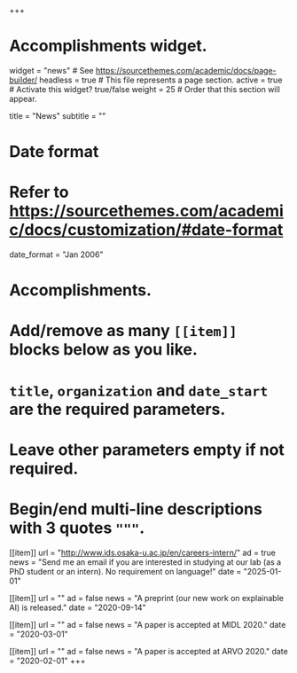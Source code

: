 +++
# Accomplishments widget.
widget = "news"  # See https://sourcethemes.com/academic/docs/page-builder/
headless = true  # This file represents a page section.
active = true  # Activate this widget? true/false
weight = 25  # Order that this section will appear.

title = "News"
subtitle = ""

# Date format
#   Refer to https://sourcethemes.com/academic/docs/customization/#date-format
date_format = "Jan 2006"

# Accomplishments.
#   Add/remove as many `[[item]]` blocks below as you like.
#   `title`, `organization` and `date_start` are the required parameters.
#   Leave other parameters empty if not required.
#   Begin/end multi-line descriptions with 3 quotes `"""`.



[[item]]
  url = "http://www.ids.osaka-u.ac.jp/en/careers-intern/"
  ad = true
  news = "Send me an email if you are interested in studying at our lab (as a PhD student or an intern). No requirement on language!"
  date = "2025-01-01"

[[item]]
  url = ""
  ad = false
  news = "A preprint (our new work on explainable AI) is released."
  date = "2020-09-14"

[[item]]
  url = ""
  ad = false
  news = "A paper is accepted at MIDL 2020."
  date = "2020-03-01"

[[item]]
  url = ""
  ad = false
  news = "A paper is accepted at ARVO 2020."
  date = "2020-02-01"
+++